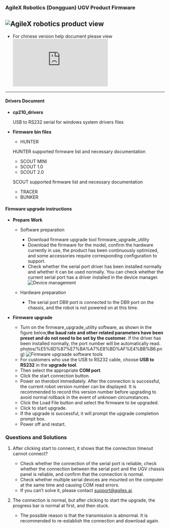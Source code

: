 ### AgileX Robotics (Dongguan) UGV Product Firmware 

![AgileX robotics product view](https://github.com/agilexrobotics/agilex_firmware/blob/master/photos/%E4%BA%A7%E5%93%81%E7%9F%A9%E9%98%B5.png)
---

- For chinese version help document please view![中文版本说明](https://github.com/agilexrobotics/agilex_firmware/blob/master/README_CN.md)

--- 


#### Drivers Document
- **cp210_drivers**

    USB to RS232 serial  for windows system drivers files

- **Firmware bin files**
    + HUNTER

    HUNTER supported firmware list and necessary documentation
    + SCOUT MINI 
    + SCOUT 1.0
    + SCOUT 2.0

    SCOUT supported firmware list and necessary documentation

    + TRACER
    + BUNKER

#### Firmware upgrade instructions
- **Prepare Work**
    -  Software preparation

        + Download firmware upgrade tool firmware_upgrade_utility
        + Download the firmware for the model, confirm the hardware currently in use, the product has been continuously optimized, and some accessories require corresponding configuration to support.
        +  Check whether the serial port driver has been installed normally and whether it can be used normally. You can check whether the current serial port has a driver installed in the device manager.
        ![Device management](https://github.com/agilexrobotics/agilex_firmware/blob/master/photos/device_manager.png)
    - Hardware preparation
        
        + The serial port DB9 port is connected to the DB9 port on the chassis, and the robot is not powered on at this time.

- **Firmware upgrade** 
    -    Turn on the firmware_upgrade_utility software, as shown in the figure below,**the baud rate and other related parameters have been preset and do not need to be set by the customer**. If the driver has been installed normally, the port number will be automatically read.
    photos/%E5%8D%87%E7%BA%A7%E8%BD%AF%E4%BB%B6.png)
    ![Firmware upgraade software tools](https://github.com/agilexrobotics/agilex_firmware/blob/master/photos/%E5%8D%87%E7%BA%A7%E8%BD%AF%E4%BB%B6_EN.png)

    + For customers who use the USB to RS232 cable, choose **USB to RS232** in the **upgrade tool**.
    + Then select the appropriate **COM port**.
    + Click the start connection button.
    + Power on therobot immediately. After the connection is successful, the current robot version number can be displayed. It is recommended to record this version number before upgrading to avoid normal rollback in the event of unknown circumstances.
    + Click the Load File button and select the firmware to be upgraded.
    + Click to start upgrade.
    + If the upgrade is successful, it will prompt the upgrade completion prompt box.
    + Power off and restart.

###  Questions and Solutions
1. After clicking start to connect, it shows that the connection timeout cannot connect?

    - Check whether the connection of the serial port is reliable, check whether the connection between the serial port and the UGV chassis panel is reliable, and confirm that the connection is normal.
    - Check whether multiple serial devices are mounted on the computer at the same time and causing COM read errors.
    -  If you can’t solve it, please contact support@agilex.ai.

2. The connection is normal, but after clicking to start the upgrade, the progress bar is normal at first, and then stuck.
    
    -  The possible reason is that the transmission is abnormal. It is recommended to re-establish the connection and download again.